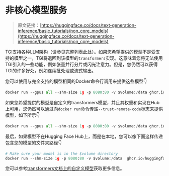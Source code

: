 # 非核心模型服务

> 原文链接：[https://huggingface.co/docs/text-generation-inference/basic_tutorials/non_core_models](https://huggingface.co/docs/text-generation-inference/basic_tutorials/non_core_models)

TGI支持各种LLM架构（请参见完整列表[此处](../supported_models)）。如果您希望提供的模型不是受支持的模型之一，TGI将退回到该模型的`transformers`实现。这意味着您将无法使用TGI引入的一些功能，例如张量并行分片或闪光注意力。但是，您仍然可以获得TGI的许多好处，例如连续批处理或流式输出。

您可以使用与完全支持的模型相同的Docker命令行调用来提供这些模型👇

```py
docker run --gpus all --shm-size 1g -p 8080:80 -v $volume:/data ghcr.io/huggingface/text-generation-inference:latest --model-id gpt2
```

如果您希望提供的模型是自定义的transformers模型，并且其权重和实现在Hub上可用，您仍然可以通过向`docker run`命令传递`--trust-remote-code`标志来提供模型，如下所示👇

```py
docker run --gpus all --shm-size 1g -p 8080:80 -v $volume:/data ghcr.io/huggingface/text-generation-inference:latest --model-id <CUSTOM_MODEL_ID> --trust-remote-code
```

最后，如果模型不在Hugging Face Hub上，而是在本地，您可以像下面这样传递包含您的模型的文件夹路径👇

```py
# Make sure your model is in the $volume directory
docker run --shm-size 1g -p 8080:80 -v $volume:/data  ghcr.io/huggingface/text-generation-inference:latest --model-id /data/<PATH-TO-FOLDER>
```

您可以参考[transformers文档上的自定义模型](https://huggingface.co/docs/transformers/main/en/custom_models)获取更多信息。
